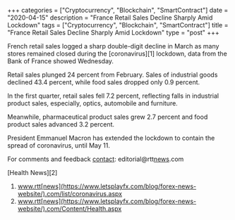 +++
categories = ["Cryptocurrency", "Blockchain", "SmartContract"]
date = "2020-04-15"
description = "France Retail Sales Decline Sharply Amid Lockdown"
tags = ["Cryptocurrency", "Blockchain", "SmartContract"]
title = "France Retail Sales Decline Sharply Amid Lockdown"
type = "post"
+++

French retail sales logged a sharp double-digit decline in March as many
stores remained closed during the [coronavirus][1] lockdown, data from
the Bank of France showed Wednesday.  
  
Retail sales plunged 24 percent from February. Sales of industrial goods
declined 43.4 percent, while food sales dropped only 0.9 percent.

In the first quarter, retail sales fell 7.2 percent, reflecting falls in
industrial product sales, especially, optics, automobile and furniture.

Meanwhile, pharmaceutical product sales grew 2.7 percent and food
product sales advanced 3.2 percent.

President Emmanuel Macron has extended the lockdown to contain the
spread of coronavirus, until May 11.

For comments and feedback [contact](https://www.playgroundfx.com/contact/): editorial@rtt[news](https://www.letsplayfx.com/blog/forex-news-website/).com

[Health News][2]

   1. www.rtt[news](https://www.letsplayfx.com/blog/forex-news-website/).com/list/coronavirus.aspx
   2. www.rtt[news](https://www.letsplayfx.com/blog/forex-news-website/).com/Content/Health.aspx